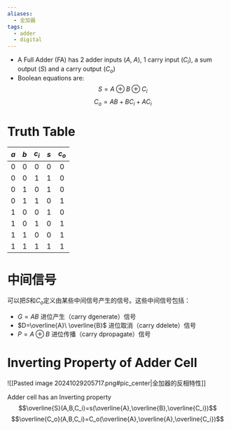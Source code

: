```yaml
---
aliases:
  - 全加器
tags:
  - adder
  - digital
---
```


- A Full Adder (FA) has 2 adder inputs ($A$, $A$), 1 carry input ($C_i$), a sum output ($S$) and a carry output ($C_o$)
- Boolean equations are:$$S=A\oplus B \oplus C_i$$ $$C_o=AB+BC_i+AC_i$$

# Truth Table

| $a$ | $b$  | $c_i$ | $s$  | $c_o$ |
| :-: | :-: | :---: | :-: | :---: |
|  0  |  0  |   0   |  0  |   0   |
|  0  |  0  |   1   |  1  |   0   |
|  0  |  1  |   0   |  1  |   0   |
|  0  |  1  |   1   |  0  |   1   |
|  1  |  0  |   0   |  1  |   0   |
|  1  |  0  |   1   |  0  |   1   |
|  1  |  1  |   0   |  0  |   1   |
|  1  |  1  |   1   |  1  |   1   |

# 中间信号

可以把$S$和$C_o$定义由某些中间信号产生的信号。这些中间信号包括：
- $G=AB$ 进位产生（carry dgenerate）信号
- $D=\overline{A}\ \overline{B}$ 进位取消（carry ddelete）信号
- $P=A\oplus B$ 进位传播（carry dpropagate）信号

# Inverting Property of Adder Cell

![[Pasted image 20241029205717.png#pic_center|全加器的反相特性]]

Adder cell has an Inverting property
$$\overline{S}(A,B,C_i)=s(\overline{A},\overline{B},\overline{C_i})$$
$$\overline{C_o}(A,B,C_i)=C_o(\overline{A},\overline{A},\overline{C_i})$$